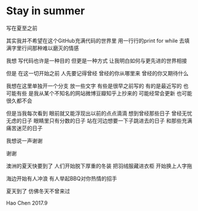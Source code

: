 # Stay in summer

写在夏至之前


其实我并不希望在这个GitHub充满代码的世界里
用一行行的print for while
去填满字里行间那种难以磨灭的情感

我想 写代码也许是一种目的 但更是一种方式
让我明白如何与更先进的世界相接

但是 在这一切开始之前 人先要记得曾经
曾经的你从哪里来
曾经的你又期待什么

我想在这里单独开一个分支
放一些文字
有些是很早之前写的
有的是最近写的
也可能有些 是我从某个不知名的网站微博豆瓣知乎上抄来的
可能经常会更新 
也可能很久都不会

但是当我每次看到 眼前就又能浮现出以前的点点滴滴
想到曾经那些日子
曾经无忧无虑的日子
眼睛里只有分数的日子
站在河边想要一下子跳进去的日子
和那些充满痛苦迷茫的日子

我想说一声谢谢 

谢谢

澳洲的夏天快要到了 
人们开始脱下厚重的冬装
把羽绒服藏进衣柜
开始换上人字拖 

海边开始有人冲浪
有人举起BBQ对你热情的招手

夏天到了
仿佛冬天不曾来过

Hao Chen
2017.9
